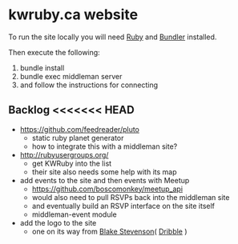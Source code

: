 kwruby.ca website
=================

To run the site locally you will need [Ruby](https://www.ruby-lang.org/en/) and [Bundler](http://bundler.io/) installed.

Then execute the following:

1. bundle install
2. bundle exec middleman server
3. and follow the instructions for connecting

Backlog
<<<<<<< HEAD
-------
* https://github.com/feedreader/pluto
	- static ruby planet generator
	- how to integrate this with a middleman site?
* http://rubyusergroups.org/
	- get KWRuby into the list
	- their site also needs some help with its map
* add events to the site and then events with Meetup
	- https://github.com/boscomonkey/meetup_api
	- would also need to pull RSVPs back into the middleman site
	- and eventually build an RSVP interface on the site itself
	- middleman-event module
* add the logo to the site
	- one on its way from [Blake Stevenson](https://twitter.com/blakestevenson)( [Dribble](http://dribbble.com/blakestevenson) )
